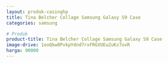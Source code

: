 ```yaml
---
layout: produk-casinghp
title: Tina Belcher Collage Samsung Galaxy S9 Case
categories: samsung

# Produk
product-title: Tina Belcher Collage Samsung Galaxy S9 Case
image-drive: 1ooQkw0PvkpYdnd7rxFRGVUEu2uKz7uvR
harga: 90000
---
```

